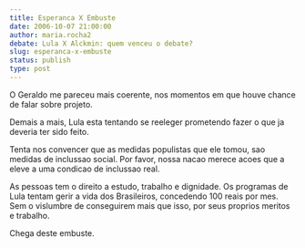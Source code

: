 ```yaml
---
title: Esperanca X Embuste
date: 2006-10-07 21:00:00
author: maria.rocha2
debate: Lula X Alckmin: quem venceu o debate?
slug: esperanca-x-embuste
status: publish 
type: post
---
```


O Geraldo me pareceu mais coerente, nos momentos em que houve chance de falar sobre projeto.


Demais a mais, Lula esta tentando se reeleger prometendo fazer o que ja deveria ter sido feito.


Tenta nos convencer que as medidas populistas que ele tomou, sao medidas de inclussao social. Por favor, nossa nacao merece acoes que a eleve a uma condicao de inclussao real.


As pessoas tem o direito a estudo, trabalho e dignidade. Os programas de Lula tentam gerir a vida dos Brasileiros, concedendo 100 reais por mes. Sem o vislumbre de conseguirem mais que isso, por seus proprios meritos e trabalho.


Chega deste embuste.  



